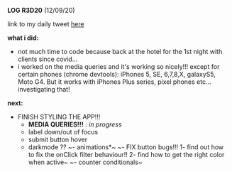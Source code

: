 **LOG R3D20** (12/09/20)

link to my daily tweet [here](https://twitter.com/Nightcoder2/status/1304679346284769280)


**what i did:**

- not much time to code because back at the hotel for the 1st night with clients since covid...
- i worked on the media queries and it's working so nicely!!! except for certain phones (chrome devtools): iPhones 5, SE, 6,7,8,X, galaxyS5, Moto G4. But it works with iPhones Plus series, pixel phones etc...
investigating that!


**next:**
  
- FINISH STYLING THE APP!!! 
  - **MEDIA QUERIES!!!** : *in progress*
  - label down/out of focus
  - submit button hover
  - darkmode ??
~- animations*~
~- FIX button bugs!!! 1- find out how to fix the onClick filter behaviour!! 2- find how to get the right color when active~
~- counter conditionals~



 
